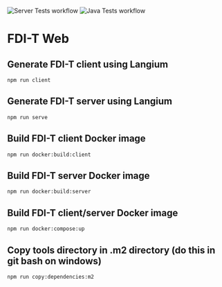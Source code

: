 ![Server Tests workflow](https://github.com/DApIA-Project/FDI-T-Web/actions/workflows/node.js.yml/badge.svg)
![Java Tests workflow](https://github.com/DApIA-Project/FDI-T-Web/actions/workflows/java.yml/badge.svg)
# FDI-T Web

## Generate FDI-T client using Langium

```shell
npm run client
```

## Generate FDI-T server using Langium
```shell
npm run serve
```

## Build FDI-T client Docker image

```shell
npm run docker:build:client
```

## Build FDI-T server Docker image

```shell
npm run docker:build:server
```

## Build FDI-T client/server Docker image

```shell
npm run docker:compose:up
```

## Copy tools directory in .m2 directory (do this in git bash on windows)

```shell
npm run copy:dependencies:m2
```